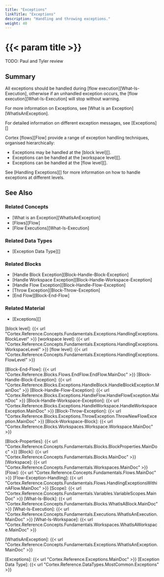 ```yaml
---
title: "Exceptions"
linkTitle: "Exceptions"
description: "Handling and throwing exceptions."
weight: 40
---
```


# {{< param title >}}

TODO: Paul and Tyler review

## Summary

All exceptions should be handled during [flow execution][What-Is-Execution], otherwise if an unhandled exception occurs, the [flow execution][What-Is-Execution] will stop without warning.

For more information on Exceptions, see [What is an Exception][WhatIsAnException].

For detailed information on different exception messages, see [Exceptions][]

Cortex [flows][Flow] provide a range of exception handling techniques, organised hierarchically:

* Exceptions may be handled at the [block level][].
* Exceptions can be handled at the [workspace level][].
* Exceptions can be handled at the [flow level][].

See [Handling Exceptions][] for more information on how to handle exceptions at different levels.

## See Also

### Related Concepts

* [What is an Exception][WhatIsAnException]
* [Flows][Flow]
* [Flow Executions][What-Is-Execution]

### Related Data Types

* [Exception Data Type][]

### Related Blocks

* [Handle Block Exception][Block-Handle-Block-Exception]
* [Handle Workspace Exception][Block-Handle-Workspace-Exception]
* [Handle Flow Exception][Block-Handle-Flow-Exception]
* [Throw Exception][Block-Throw-Exception]
* [End Flow][Block-End-Flow]

### Related Material

* [Exceptions][]

[block level]: {{< url "Cortex.Reference.Concepts.Fundamentals.Exceptions.HandlingExceptions.BlockLevel" >}}
[workspace level]: {{< url "Cortex.Reference.Concepts.Fundamentals.Exceptions.HandlingExceptions.WorkspaceLevel" >}}
[flow level]: {{< url "Cortex.Reference.Concepts.Fundamentals.Exceptions.HandlingExceptions.FlowLevel" >}}

[Block-End-Flow]: {{< url "Cortex.Reference.Blocks.Flows.EndFlow.EndFlow.MainDoc" >}}
[Block-Handle-Block-Exception]: {{< url "Cortex.Reference.Blocks.Exceptions.HandleBlock.HandleBlockException.MainDoc" >}}
[Block-Handle-Flow-Exception]: {{< url "Cortex.Reference.Blocks.Exceptions.HandleFlow.HandleFlowException.MainDoc" >}}
[Block-Handle-Workspace-Exception]: {{< url "Cortex.Reference.Blocks.Exceptions.HandleWorkspace.HandleWorkspaceException.MainDoc" >}}
[Block-Throw-Exception]: {{< url "Cortex.Reference.Blocks.Exceptions.ThrowException.ThrowNewFlowException.MainDoc" >}}
[Block-Workspace-Block]: {{< url "Cortex.Reference.Blocks.Workspaces.Workspace.Workspace.MainDoc" >}}

[Block-Properties]: {{< url "Cortex.Reference.Concepts.Fundamentals.Blocks.BlockProperties.MainDoc" >}}
[Block]: {{< url "Cortex.Reference.Concepts.Fundamentals.Blocks.MainDoc" >}}
[Workspace]: {{< url "Cortex.Reference.Concepts.Fundamentals.Workspaces.MainDoc" >}}
[Flow]: {{< url "Cortex.Reference.Concepts.Fundamentals.Flows.MainDoc" >}}
[Flow-Exception-Handling]: {{< url "Cortex.Reference.Concepts.Fundamentals.Flows.HandlingExceptionsWithinAFlow.MainDoc" >}}
[Scope]: {{< url "Cortex.Reference.Concepts.Fundamentals.Variables.VariableScopes.MainDoc" >}}
[What-Is-Block]: {{< url "Cortex.Reference.Concepts.Fundamentals.Blocks.WhatIsABlock.MainDoc" >}}
[What-Is-Execution]: {{< url "Cortex.Reference.Concepts.Fundamentals.Executions.WhatIsAnExecution.MainDoc" >}}
[What-Is-Workspace]: {{< url "Cortex.Reference.Concepts.Fundamentals.Workspaces.WhatIsAWorkspace.MainDoc" >}}

[WhatIsAnException]: {{< url "Cortex.Reference.Concepts.Fundamentals.Exceptions.WhatIsAnException.MainDoc" >}}

[Exceptions]: {{< url "Cortex.Reference.Exceptions.MainDoc" >}}
[Exception Data Type]: {{< url "Cortex.Reference.DataTypes.MostCommon.Exceptions" >}}
